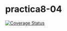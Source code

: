 # practica8-04

[![Coverage Status](https://coveralls.io/repos/github/ULL-ESIT-INF-DSI-2324/practica8-04/badge.svg?branch=main)](https://coveralls.io/github/ULL-ESIT-INF-DSI-2324/practica8-04?branch=main)